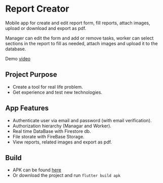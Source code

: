 # Report Creator

Mobile app for create and edit report form, fill reports, attach images, upload or download and export as pdf.

Manager can edit the form and add or remove tasks, worker can select sections in the report to fill as needed, attach images and upload it to the database.

Demo [video](https://youtu.be/PRO33RbUhfs)

## Project Purpose

- Create a tool for real life problem.
- Get experience and test new technologies.

## App Features

- Authenticate user via email and password (with email verification).
- Authorization hierarchy (Managar and Worker).
- Real time DataBase with Firestore db.
- File storate with FireBase Storage.
- View reports, related images and export as pdf.

## Build
* APK can be found  [here](https://github.com/AriGute/Report-creator/tree/main/build/app/outputs/apk/release)
* Or download the project and run `flutter build apk`
